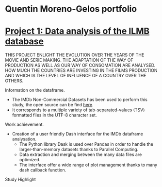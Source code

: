 # Quentin Moreno-Gelos portfolio

# [Project 1: Data analysis of the ILMB database](https://github.com/KantMG/Cinema_Project/blob/master/README.md)

THIS PROJECT ENLIGHT THE EVOLUTION OVER THE YEARS OF THE MOVIE AND SERIE MAKING.
THE ADAPTATION OF THE WAY OF PRODUCTION AS WELL AS OUR WAY OF CONSOMATION ARE ANALYSED.
HOW MUCH THE COUNTRIES ARE INVESTING IN THE FILMS PRODUCTION AND WHICH IS THE LEVEL OF INFLUENCE OF A COUNTRY OVER THE OTHERS.

Information on the dataframe.
* The IMDb Non-Commercial Datasets has been used to perform this study, the open source can be find [here](https://developer.imdb.com/non-commercial-datasets/). 
* It corresponds to a multiple variety of tab-separated-values (TSV) formatted files in the UTF-8 character set.

Work achievement.
* Creation of a user friendly Dash interface for the IMDb dataframe analysation.
  * The Python library Dask is used over Pandas in order to handle the larger-than-memory datasets thanks to Parallel Computing.
  * Data extraction and merging between the many data files are optimized.
  * The interface offer a wide range of plot management thanks to many dash callback function.

Study Highlight

